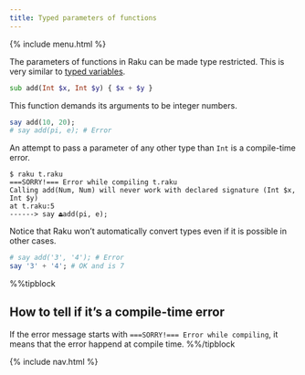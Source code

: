 ```yaml
---
title: Typed parameters of functions
---
```


{% include menu.html %}

The parameters of functions in Raku can be made type restricted. This is very similar to [typed variables](/raku-course/essentials/typed-variables/type-constraints/).

```raku
sub add(Int $x, Int $y) { $x + $y }
```

This function demands its arguments to be integer numbers.

```raku
say add(10, 20);
# say add(pi, e); # Error
```

An attempt to pass a parameter of any other type than `Int` is a compile-time error.

```console
$ raku t.raku
===SORRY!=== Error while compiling t.raku
Calling add(Num, Num) will never work with declared signature (Int $x, Int $y)
at t.raku:5
------> say ⏏add(pi, e);
```

Notice that Raku won’t automatically convert types even if it is possible in other cases.

```raku
# say add('3', '4'); # Error
say '3' + '4'; # OK and is 7
```

%%tipblock
## How to tell if it’s a compile-time error
If the error message starts with `===SORRY!=== Error while compiling`, it means that the error happend at compile time.
%%/tipblock

{% include nav.html %}
